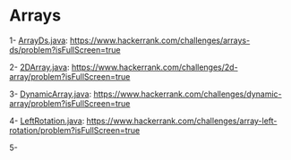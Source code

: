 # Arrays

1- [ArrayDs.java](./array/q1/ArrayDs.java): https://www.hackerrank.com/challenges/arrays-ds/problem?isFullScreen=true

2- [2DArray.java](./array/q2/ArrayTwoD.java): https://www.hackerrank.com/challenges/2d-array/problem?isFullScreen=true

3- [DynamicArray.java](./array/q3/DynamicArray.java): https://www.hackerrank.com/challenges/dynamic-array/problem?isFullScreen=true

4- [LeftRotation.java](./array/q4/LeftRotation.java): https://www.hackerrank.com/challenges/array-left-rotation/problem?isFullScreen=true

5- 